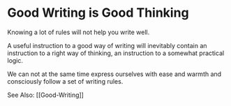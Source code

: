 # Good Writing is Good Thinking

Knowing a lot of rules will not help you write well.

A useful instruction to a good way of writing will inevitably contain an instruction to a right way of thinking, an instruction to a somewhat practical logic.

We can not at the same time express ourselves with ease and warmth and consciously follow a set of writing rules. 

See Also: [[Good-Writing]]